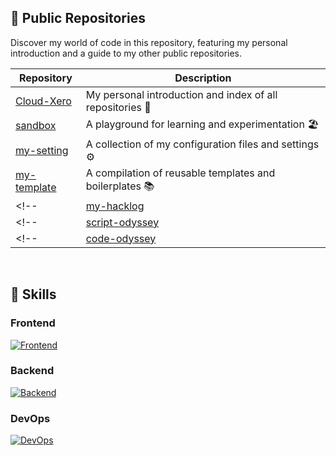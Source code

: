 ## 🐼 Public Repositories
Discover my world of code in this repository, featuring my personal introduction and a guide to my other public repositories.

| Repository     | Description                                                                 |
| -------------- | --------------------------------------------------------------------------- |
| [Cloud-Xero](https://github.com/Cloud-Xero/Cloud-Xero)     | My personal introduction and index of all repositories 📖                   |
| [sandbox](https://github.com/Cloud-Xero/sandbox)           | A playground for learning and experimentation 🏖️                            |
| [my-setting](https://github.com/Cloud-Xero/my-setting)     | A collection of my configuration files and settings ⚙️                       |
| [my-template](https://github.com/Cloud-Xero/my-template)    | A compilation of reusable templates and boilerplates 📚                        |
<!-- | [my-hacklog](https://github.com/Cloud-Xero/my-hacklog) | A blog to share and document my learnings and discoveries in the ever-evolving world of technology 🚀 | -->
<!-- | [script-odyssey](https://github.com/Cloud-Xero/script-odyssey) | A monorepo for managing personal JavaScript projects, powered by Turborepo ⚡ | -->
<!-- | [code-odyssey](https://github.com/Cloud-Xero/code-odyssey)   | A monorepo for managing personal development projects in various languages 🌐 | -->

<br>

## 🐻 Skills
### Frontend
[![Frontend](https://skillicons.dev/icons?i=ts,react,nextjs,astro,tailwind,vite,threejs)](https://skillicons.dev)
<!-- <img src="https://raw.githubusercontent.com/bestofjs/bestofjs-webui/f2c2676e7e96c1a796109ff18534bd116eef009f/public/logos/trpc.svg" width="5%" alt="tRPC"> -->

### Backend
[![Backend](https://skillicons.dev/icons?i=nodejs,express,ts,nestjs,jest,webpack,prisma,postgres)](https://skillicons.dev)

### DevOps
[![DevOps](https://skillicons.dev/icons?i=gcp,githubactions,docker)](https://skillicons.dev)
<!-- <img src="https://www.svgrepo.com/show/374122/terraform.svg" width="48" height="48" alt="Terraform"> -->
<!-- <img src="https://raw.githubusercontent.com/bestofjs/bestofjs-webui/f2c2676e7e96c1a796109ff18534bd116eef009f/public/logos/turborepo.svg" width="48" height="48" alt="Turborepo"> -->

<!--
### Blockchain
[![Blockchain](https://skillicons.dev/icons?i=solidity)](https://skillicons.dev)


[![Top Langs](https://github-readme-stats.vercel.app/api/top-langs/?username=cloud-xero)](https://github.com/anuraghazra/github-readme-stats) -->
